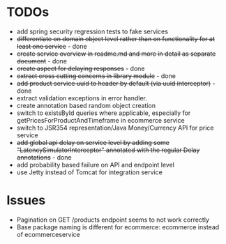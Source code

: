 # TODOs
* add spring security regression tests to fake services
* ~~differentiate on domain object level rather than on functionality for at least one service~~ - done
* ~~create service overview in readme.md and more in detail as separate document~~ - done
* ~~create aspect for delaying responses~~ - done
* ~~extract cross cutting concerns in library module~~ - done
* ~~add product service uuid to header by default (via uuid interceptor)~~ - done
* extract validation exceptions in error handler.
* create annotation based random object creation
* switch to existsById queries where applicable, especially for getPricesForProductAndTimeframe in ecommerce service
* switch to JSR354 representation/Java Money/Currency API for price service
* ~~add global api delay on service level by adding some "LatencySimulatorInterceptor" annotated with the regular Delay 
annotations~~ - done
* add probability based failure on API and endpoint level
* use Jetty instead of Tomcat for integration service

# Issues
* Pagination on GET /products endpoint seems to not work correctly
* Base package naming is different for ecommerce: ecommerce instead of ecommerceservice